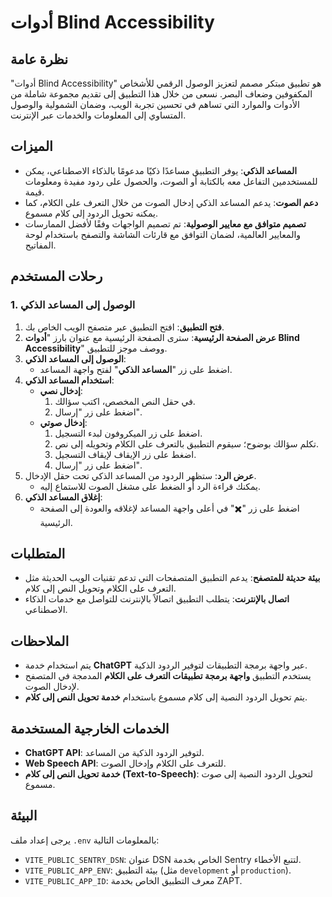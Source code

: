 # أدوات Blind Accessibility

## نظرة عامة

"أدوات Blind Accessibility" هو تطبيق مبتكر مصمم لتعزيز الوصول الرقمي للأشخاص المكفوفين وضعاف البصر. نسعى من خلال هذا التطبيق إلى تقديم مجموعة شاملة من الأدوات والموارد التي تساهم في تحسين تجربة الويب، وضمان الشمولية والوصول المتساوي إلى المعلومات والخدمات عبر الإنترنت.

## الميزات

- **المساعد الذكي**: يوفر التطبيق مساعدًا ذكيًا مدعومًا بالذكاء الاصطناعي، يمكن للمستخدمين التفاعل معه بالكتابة أو الصوت، والحصول على ردود مفيدة ومعلومات قيمة.
- **دعم الصوت**: يدعم المساعد الذكي إدخال الصوت من خلال التعرف على الكلام، كما يمكنه تحويل الردود إلى كلام مسموع.
- **تصميم متوافق مع معايير الوصولية**: تم تصميم الواجهات وفقًا لأفضل الممارسات والمعايير العالمية، لضمان التوافق مع قارئات الشاشة والتصفح باستخدام لوحة المفاتيح.

## رحلات المستخدم

### 1. الوصول إلى المساعد الذكي

1. **فتح التطبيق**: افتح التطبيق عبر متصفح الويب الخاص بك.
2. **عرض الصفحة الرئيسية**: سترى الصفحة الرئيسية مع عنوان بارز "**أدوات Blind Accessibility**" ووصف موجز للتطبيق.
3. **الوصول إلى المساعد الذكي**:
   - اضغط على زر "**المساعد الذكي**" لفتح واجهة المساعد.
4. **استخدام المساعد الذكي**:
   - **إدخال نصي**:
     1. في حقل النص المخصص، اكتب سؤالك.
     2. اضغط على زر "إرسال".
   - **إدخال صوتي**:
     1. اضغط على زر الميكروفون لبدء التسجيل.
     2. تكلم سؤالك بوضوح؛ سيقوم التطبيق بالتعرف على الكلام وتحويله إلى نص.
     3. اضغط على زر الإيقاف لإيقاف التسجيل.
     4. اضغط على زر "إرسال".
5. **عرض الرد**: ستظهر الردود من المساعد الذكي تحت حقل الإدخال.
   - يمكنك قراءة الرد أو الضغط على مشغل الصوت للاستماع إليه.
6. **إغلاق المساعد الذكي**:
   - اضغط على زر "✖️" في أعلى واجهة المساعد لإغلاقه والعودة إلى الصفحة الرئيسية.

## المتطلبات

- **بيئة حديثة للمتصفح**: يدعم التطبيق المتصفحات التي تدعم تقنيات الويب الحديثة مثل التعرف على الكلام وتحويل النص إلى كلام.
- **اتصال بالإنترنت**: يتطلب التطبيق اتصالاً بالإنترنت للتواصل مع خدمات الذكاء الاصطناعي.

## الملاحظات

- يتم استخدام خدمة **ChatGPT** عبر واجهة برمجة التطبيقات لتوفير الردود الذكية.
- يستخدم التطبيق **واجهة برمجة تطبيقات التعرف على الكلام** المدمجة في المتصفح لإدخال الصوت.
- يتم تحويل الردود النصية إلى كلام مسموع باستخدام **خدمة تحويل النص إلى كلام**.

## الخدمات الخارجية المستخدمة

- **ChatGPT API**: لتوفير الردود الذكية من المساعد.
- **Web Speech API**: للتعرف على الكلام وإدخال الصوت.
- **خدمة تحويل النص إلى كلام (Text-to-Speech)**: لتحويل الردود النصية إلى صوت مسموع.

## البيئة

يرجى إعداد ملف `.env` بالمعلومات التالية:

- `VITE_PUBLIC_SENTRY_DSN`: عنوان DSN الخاص بخدمة Sentry لتتبع الأخطاء.
- `VITE_PUBLIC_APP_ENV`: بيئة التطبيق (مثل `development` أو `production`).
- `VITE_PUBLIC_APP_ID`: معرف التطبيق الخاص بخدمة ZAPT.